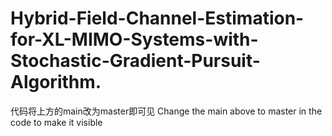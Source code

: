 # Hybrid-Field-Channel-Estimation-for-XL-MIMO-Systems-with-Stochastic-Gradient-Pursuit-Algorithm.

代码将上方的main改为master即可见
Change the main above to master in the code to make it visible
